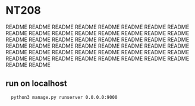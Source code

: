 # NT208

README README README README README README README README README README README README README README README README README README README README README README README README README README README README README README README README README README README README README README README README README README README README README README README README README README 
## run on localhost

``` bash 
  python3 manage.py runserver 0.0.0.0:9000
```

